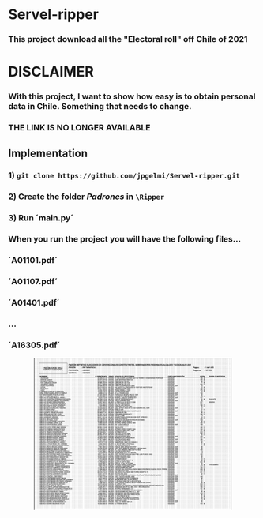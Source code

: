 # Servel-ripper

### This project download all the "Electoral roll" off Chile of 2021

# DISCLAIMER

### With this project, I want to show how easy is to obtain personal data in Chile. Something that needs to change.

### THE LINK IS NO LONGER AVAILABLE
## Implementation

### 1) `git clone https://github.com/jpgelmi/Servel-ripper.git`
### 2) Create the folder *Padrones* in `\Ripper`
### 3) Run ´main.py´
### When you run the project you will have the following files...

### ´A01101.pdf´
### ´A01107.pdf´
### ´A01401.pdf´
### ...
### ´A16305.pdf´

<p align="center"><img width="400" src="https://github.com/jpgelmi/Servel-ripper/blob/main/assets/image.png" alt="Calculator image"></p>